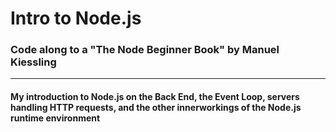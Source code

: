 # Intro to Node.js 

### Code along to a "The Node Beginner Book" by Manuel Kiessling 

___

#### My introduction to Node.js on the Back End, the Event Loop, servers handling HTTP requests, and the other innerworkings of the Node.js runtime environment
